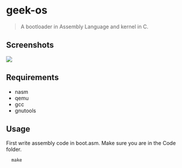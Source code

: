 geek-os
==========
>  A bootloader in Assembly Language and kernel in C.

Screenshots
-----------
![](images/screenshot1.png)

Requirements
------------

+ nasm
+ qemu
+ gcc
+ gnutools


Usage
-----
First write assembly code in boot.asm. Make sure you are in the Code folder.
```
  make
```
